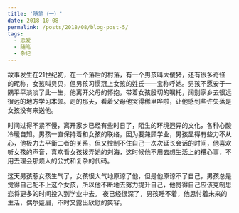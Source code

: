 ```yaml
---
title: '随笔（一）'
date: 2018-10-08
permalink: /posts/2018/08/blog-post-5/
tags:
  - 恋爱
  - 随笔
  - 杂记
---
```

故事发生在21世纪初，在一个落后的村落，有一个男孩叫大傻猪，还有很多奇怪的昵称，女孩叫贝贝，但男孩习惯冠上女孩的姓氏——宝称呼她。男孩不愿安于一隅平平淡淡了此一生，他离开父母的怀抱，带着女孩殷切的嘱托，阔别家乡去很远很远的地方学习本领。走的那天，看着父母他哭得稀里哗啦，让他感到些许失落是女孩没有来送他。

时间过得不紧不慢，离开家乡已经有些时日了，陌生的环境迥异的文化，各种心酸冷暖自知。男孩一直保持着和女孩的联络，因为要兼顾学业，男孩显得有些力不从心，他极力去平衡二者的关系，但又控制不住自己一次次延长会话的时间，他喜欢听女孩的声音，⁬喜欢看女孩拨弄她的刘海，这时候他不用去想生活上的糟心事，不用去理会那烦人的公式和复杂的代码。

这天男孩惹女孩生气了，女孩很大气地原谅了他，但是他原谅不了自己，男孩总是觉得自己配不上这个女孩，所以他不断地去努力提升自己，他觉得自己应该克制思恋将更多的时间投入到学业中去。
夜已经很深了，男孩睡不着，他思忖着未来的生活，偶尔蹙眉，不时又露出欣慰的笑容。
